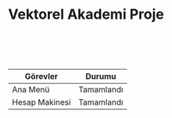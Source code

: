 <!DOCTYPE html>
<h1>Vektorel Akademi Proje</h1>
<link href="https://cdn.jsdelivr.net/npm/bootstrap@5.0.2/dist/css/bootstrap.min.css" rel="stylesheet" integrity="sha384-EVSTQN3/azprG1Anm3QDgpJLIm9Nao0Yz1ztcQTwFspd3yD65VohhpuuCOmLASjC" crossorigin="anonymous">
<img src="https://upload.wikimedia.org/wikipedia/commons/3/31/Python-logo.png" class="img-thumbnail" style="width:6px;height:60px;">
<div class="container mt-3">           
  <table class="table table-bordered">
    <thead>
      <tr>
        <th>Görevler</th>
        <th>Durumu</th>
      </tr>
    </thead>
    <tbody>
      <tr>
        <td>Ana Menü</td>
        <td>Tamamlandı</td>
      </tr>
      <tr>
        <td>Hesap Makinesi</td>
        <td>Tamamlandı</td>
      </tr>
    </tbody>
  </table>
</div>